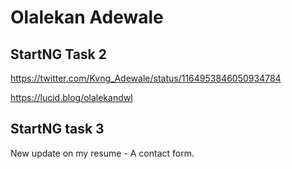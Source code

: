 # Olalekan Adewale
##  StartNG Task 2

https://twitter.com/Kvng_Adewale/status/1164953846050934784

https://lucid.blog/olalekandwl

## StartNG task 3
New update on my resume - A contact form.